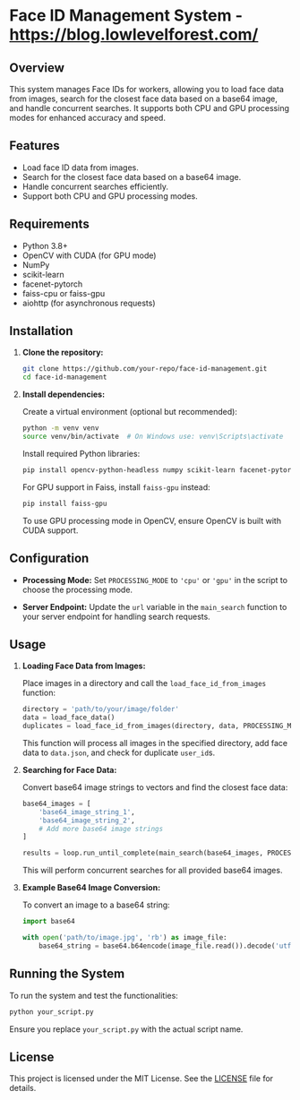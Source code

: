 # Face ID Management System - https://blog.lowlevelforest.com/

## Overview

This system manages Face IDs for workers, allowing you to load face data from images, search for the closest face data based on a base64 image, and handle concurrent searches. It supports both CPU and GPU processing modes for enhanced accuracy and speed.

## Features

- Load face ID data from images.
- Search for the closest face data based on a base64 image.
- Handle concurrent searches efficiently.
- Support both CPU and GPU processing modes.

## Requirements

- Python 3.8+
- OpenCV with CUDA (for GPU mode)
- NumPy
- scikit-learn
- facenet-pytorch
- faiss-cpu or faiss-gpu
- aiohttp (for asynchronous requests)

## Installation

1. **Clone the repository:**

    ```bash
    git clone https://github.com/your-repo/face-id-management.git
    cd face-id-management
    ```

2. **Install dependencies:**

    Create a virtual environment (optional but recommended):

    ```bash
    python -m venv venv
    source venv/bin/activate  # On Windows use: venv\Scripts\activate
    ```

    Install required Python libraries:

    ```bash
    pip install opencv-python-headless numpy scikit-learn facenet-pytorch faiss-cpu aiohttp
    ```

    For GPU support in Faiss, install `faiss-gpu` instead:

    ```bash
    pip install faiss-gpu
    ```

    To use GPU processing mode in OpenCV, ensure OpenCV is built with CUDA support.

## Configuration

- **Processing Mode:**
  Set `PROCESSING_MODE` to `'cpu'` or `'gpu'` in the script to choose the processing mode.

- **Server Endpoint:**
  Update the `url` variable in the `main_search` function to your server endpoint for handling search requests.

## Usage

1. **Loading Face Data from Images:**

    Place images in a directory and call the `load_face_id_from_images` function:

    ```python
    directory = 'path/to/your/image/folder'
    data = load_face_data()
    duplicates = load_face_id_from_images(directory, data, PROCESSING_MODE)
    ```

    This function will process all images in the specified directory, add face data to `data.json`, and check for duplicate `user_id`s.

2. **Searching for Face Data:**

    Convert base64 image strings to vectors and find the closest face data:

    ```python
    base64_images = [
        'base64_image_string_1',
        'base64_image_string_2',
        # Add more base64 image strings
    ]

    results = loop.run_until_complete(main_search(base64_images, PROCESSING_MODE))
    ```

    This will perform concurrent searches for all provided base64 images.

3. **Example Base64 Image Conversion:**

    To convert an image to a base64 string:

    ```python
    import base64

    with open('path/to/image.jpg', 'rb') as image_file:
        base64_string = base64.b64encode(image_file.read()).decode('utf-8')
    ```

## Running the System

To run the system and test the functionalities:

```bash
python your_script.py
```

Ensure you replace `your_script.py` with the actual script name.

## License

This project is licensed under the MIT License. See the [LICENSE](LICENSE) file for details.
